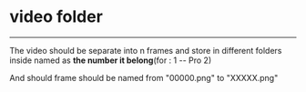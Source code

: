 # video folder
--------
The video should be separate into n frames and store in different folders inside named as **the number it belong**(for : 1 -- Pro 2)

And should frame should be named from "00000.png" to "XXXXX.png"
